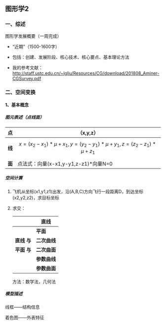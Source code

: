 ## **图形学2**

### 一、综述

图形学发展概要（一周完成）

- “近期”（1500-1600字）


- 包括：创建、发展阶段、核心技术、核心要点、基本理论方法


- 我的参考文献：http://staff.ustc.edu.cn/~lgliu/Resources/CG/download/201808_Aminer-CGSurvey.pdf


### 二、空间变换

#### 1、基本概念

##### 图元表述（点线面）

| 点     | （x,y,z）                                            |
| ------ | ---------------------------------------------------- |
| **线** |$$  x=(x_2-x_1) * \mu+x_1,y=(y_2-y_1) * \mu+y_1,z=(z_2-z_1) * \mu+z_1 $$|
| **面** | 点法式：向量(x-x1,y-y1,z-z1)*向量N=0            |

##### 空间计算

1. 飞机从坐标(x1,y1,z1)出发，沿(A,B,C)方向飞行一段距离D，到达坐标(x2,y2,z2)，求目标坐标

2. 求交：

   |                | 直线         |
   | -------------- | ------------ |
   |                | **平面**     |
   | **直线    与** | **二次曲线** |
   | **平面    与** | **二次曲面** |
   |                | **参数曲线** |
   |                | **参数曲面** |

   方法：数学法，几何法

##### 模型描述

线框——结构信息

着色图——外表特征
